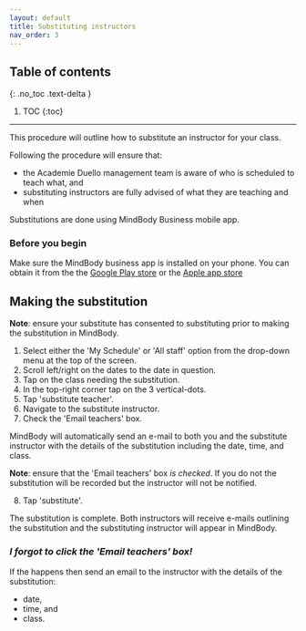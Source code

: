 ```yaml
---
layout: default
title: Substituting instructors 
nav_order: 3
---
```

## Table of contents
{: .no_toc .text-delta }

1. TOC
{:toc}

---
This procedure will outline how to substitute an instructor for your class. 

Following the procedure will ensure that:
- the Academie Duello management team is aware of who is scheduled to teach what, and
- substituting instructors are fully advised of what they are teaching and when

Substitutions are done using MindBody Business mobile app.

### Before you begin
Make sure the MindBody business app is installed on your phone.
You can obtain it from the the [Google Play store](https://play.google.com/store/apps/details?id=com.mindbodyonline.express&hl=en) or the [Apple app store](https://apps.apple.com/us/app/mindbody-business/id599125654)

## Making the substitution

**Note**: ensure your substitute has consented to substituting prior to making the substitution in MindBody.

1. Select either the 'My Schedule' or 'All staff'  option from the drop-down menu at the top of the screen.
2. Scroll left/right on the dates to the date in question.
3. Tap on the class needing the substitution.
4. In the top-right corner tap on the 3 vertical-dots.
5. Tap 'substitute teacher'.
6. Navigate to the substitute instructor.
7. Check the 'Email teachers' box.

MindBody will automatically send an e-mail to both you and the substitute instructor with the details of the substitution
including the date, time, and class.

**Note**: ensure that the 'Email teachers' box _is checked_. If you do not the substitution will be recorded but the instructor will not be notified.
 
8. Tap 'substitute'.

The substitution is complete. Both instructors will receive e-mails outlining the substitution and the substituting instructor will appear in MindBody. 

### _I forgot to click the 'Email teachers' box!_

If the happens then send an email to the instructor with the details of the substitution:
- date,
- time, and
- class.



